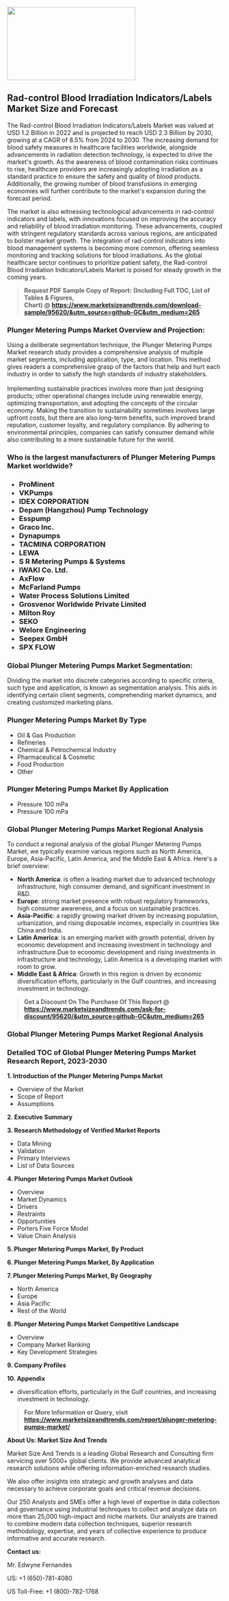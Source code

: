 <p><img class="alignnone size-medium wp-image-20088" src="https://ffe5etoiles.com/wp-content/uploads/2024/12/MST1-300x171.png" alt="" width="300" height="171" /></p><h2>Rad-control Blood Irradiation Indicators/Labels Market Size and Forecast</h2><p>The Rad-control Blood Irradiation Indicators/Labels Market was valued at USD 1.2 Billion in 2022 and is projected to reach USD 2.3 Billion by 2030, growing at a CAGR of 8.5% from 2024 to 2030. The increasing demand for blood safety measures in healthcare facilities worldwide, alongside advancements in radiation detection technology, is expected to drive the market's growth. As the awareness of blood contamination risks continues to rise, healthcare providers are increasingly adopting irradiation as a standard practice to ensure the safety and quality of blood products. Additionally, the growing number of blood transfusions in emerging economies will further contribute to the market's expansion during the forecast period.</p><p>The market is also witnessing technological advancements in rad-control indicators and labels, with innovations focused on improving the accuracy and reliability of blood irradiation monitoring. These advancements, coupled with stringent regulatory standards across various regions, are anticipated to bolster market growth. The integration of rad-control indicators into blood management systems is becoming more common, offering seamless monitoring and tracking solutions for blood irradiations. As the global healthcare sector continues to prioritize patient safety, the Rad-control Blood Irradiation Indicators/Labels Market is poised for steady growth in the coming years.</p></p><blockquote id="" class=""><strong>Request PDF Sample Copy of Report: (Including Full TOC, List of Tables &amp; Figures, Chart)&nbsp;@&nbsp;<strong><a href="https://www.marketsizeandtrends.com/download-sample/95620/&utm_source=github-GC&utm_medium=265" target="_blank">https://www.marketsizeandtrends.com/download-sample/95620/&utm_source=github-GC&utm_medium=265</a></strong></strong></blockquote><h3 id="" class="">Plunger Metering Pumps Market&nbsp;Overview and Projection:</h3><p id="" class="">Using a deliberate segmentation technique, the Plunger Metering Pumps Market research study provides a comprehensive analysis of multiple market segments, including application, type, and location. This method gives readers a comprehensive grasp of the factors that help and hurt each industry in order to satisfy the high standards of industry stakeholders. <br /> <br />Implementing sustainable practices involves more than just designing products; other operational changes include using renewable energy, optimizing transportation, and adopting the concepts of the circular economy. Making the transition to sustainability sometimes involves large upfront costs, but there are also long-term benefits, such improved brand reputation, customer loyalty, and regulatory compliance. By adhering to environmental principles, companies can satisfy consumer demand while also contributing to a more sustainable future for the world.</p><h3 id="" class="">Who is the largest manufacturers of&nbsp;Plunger Metering Pumps Market worldwide?</h3><h3 class=""><p><ul><li>ProMinent </li><li> VKPumps </li><li> IDEX CORPORATION </li><li> Depam (Hangzhou) Pump Technology </li><li> Esspump </li><li> Graco Inc. </li><li> Dynapumps </li><li> TACMINA CORPORATION </li><li> LEWA </li><li> S R Metering Pumps & Systems </li><li> IWAKI Co. Ltd. </li><li> AxFlow </li><li> McFarland Pumps </li><li> Water Process Solutions Limited </li><li> Grosvenor Worldwide Private Limited </li><li> Milton Roy </li><li> SEKO </li><li> Welore Engineering </li><li> Seepex GmbH </li><li> SPX FLOW</li></ul></p></h3><h3 id="" class="">Global&nbsp;Plunger Metering Pumps Market Segmentation:</h3><p id="" class="">Dividing the market into discrete categories according to specific criteria, such type and application, is known as segmentation analysis. This aids in identifying certain client segments, comprehending market dynamics, and creating customized marketing plans.</p><h3 id="" class="">Plunger Metering Pumps Market&nbsp;By Type</h3><p><p><ul><li>Oil & Gas Production</li><li> Refineries</li><li> Chemical & Petrochemical Industry</li><li> Pharmaceutical & Cosmetic</li><li> Food Production</li><li> Other</p></li></ul></p></p><h3 id="" class="">Plunger Metering Pumps Market&nbsp;By Application</h3><p class=""><p><ul><li>Pressure 100 mPa</li><li> Pressure 100 mPa</li></ul></p></p><h3 id="" class="">Global Plunger Metering Pumps Market Regional Analysis</h3><p id="" class="">To conduct a regional analysis of the global Plunger Metering Pumps Market, we typically examine various regions such as North America, Europe, Asia-Pacific, Latin America, and the Middle East &amp; Africa. Here's a brief overview:</p><ul><li><strong>North America</strong>: is often a leading market due to advanced technology infrastructure, high consumer demand, and significant investment in R&amp;D.</li><li><strong>Europe</strong>: strong market presence with robust regulatory frameworks, high consumer awareness, and a focus on sustainable practices.</li><li><strong>Asia-Pacific</strong>: a rapidly growing market driven by increasing population, urbanization, and rising disposable incomes, especially in countries like China and India.</li><li><strong>Latin America</strong>: is an emerging market with growth potential, driven by economic development and increasing investment in technology and infrastructure.Due to economic development and rising investments in infrastructure and technology, Latin America is a developing market with room to grow.</li><li><strong>Middle East &amp; Africa</strong>: Growth in this region is driven by economic diversification efforts, particularly in the Gulf countries, and increasing investment in technology.</li></ul><blockquote id="" class=""><strong>Get a Discount On The Purchase Of This Report @ <strong><a href="https://www.marketsizeandtrends.com/ask-for-discount/95620/&utm_source=github-GC&utm_medium=265" target="_blank">https://www.marketsizeandtrends.com/ask-for-discount/95620/&utm_source=github-GC&utm_medium=265</a></strong></strong></blockquote><h3 id="" class="">Global Plunger Metering Pumps Market Regional Analysis</h3><h3 id="" class="">Detailed TOC of Global Plunger Metering Pumps Market Research Report, 2023-2030</h3><p id="" class=""><strong>1. Introduction of the Plunger Metering Pumps Market</strong></p><ul><li>Overview of the Market</li><li>Scope of Report</li><li>Assumptions</li></ul><p id="" class=""><strong>2. Executive Summary</strong></p><p id="" class=""><strong>3. Research Methodology of Verified Market Reports</strong></p><ul><li>Data Mining</li><li>Validation</li><li>Primary Interviews</li><li>List of Data Sources</li></ul><p id="" class=""><strong>4. Plunger Metering Pumps Market Outlook</strong></p><ul><li>Overview</li><li>Market Dynamics</li><li>Drivers</li><li>Restraints</li><li>Opportunities</li><li>Porters Five Force Model</li><li>Value Chain Analysis</li></ul><p id="" class=""><strong>5. Plunger Metering Pumps Market, By Product</strong></p><p id="" class=""><strong>6. Plunger Metering Pumps Market, By Application</strong></p><p id="" class=""><strong>7. Plunger Metering Pumps Market, By Geography</strong></p><ul><li>North America</li><li>Europe</li><li>Asia Pacific</li><li>Rest of the World</li></ul><p id="" class=""><strong>8. Plunger Metering Pumps Market Competitive Landscape</strong></p><ul><li>Overview</li><li>Company Market Ranking</li><li>Key Development Strategies</li></ul><p id="" class=""><strong>9. Company Profiles</strong></p><p id="" class=""><strong>10. Appendix</strong></p><ul><li>diversification efforts, particularly in the Gulf countries, and increasing investment in technology.</li></ul><blockquote id="" class=""><strong>For More Information or Query, visit <strong><strong><a href="https://www.marketsizeandtrends.com/report/plunger-metering-pumps-market/" target="_blank">https://www.marketsizeandtrends.com/report/plunger-metering-pumps-market/</a></strong></strong></strong></blockquote><p id="" class=""><strong>About Us: Market Size And Trends</strong></p><p id="" class="">Market Size And Trends is a leading Global Research and Consulting firm servicing over 5000+ global clients. We provide advanced analytical research solutions while offering information-enriched research studies.</p><p id="" class="">We also offer insights into strategic and growth analyses and data necessary to achieve corporate goals and critical revenue decisions.</p><p id="" class="">Our 250 Analysts and SMEs offer a high level of expertise in data collection and governance using industrial techniques to collect and analyze data on more than 25,000 high-impact and niche markets. Our analysts are trained to combine modern data collection techniques, superior research methodology, expertise, and years of collective experience to produce informative and accurate research.</p><p id="" class=""><strong>Contact us:</strong></p><p id="" class="">Mr. Edwyne Fernandes</p><p id="" class="">US: +1 (650)-781-4080</p><p id="" class="">US Toll-Free: +1 (800)-782-1768</p>
